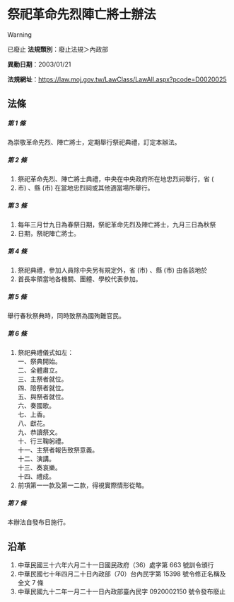 # 祭祀革命先烈陣亡將士辦法


> [!WARNING]
> 已廢止
**法規類別**：廢止法規＞內政部

**異動日期**：2003/01/21  

**法規網址**：https://law.moj.gov.tw/LawClass/LawAll.aspx?pcode=D0020025



## 法條
##### 第 1 條
為崇敬革命先烈、陣亡將士，定期舉行祭祀典禮，訂定本辦法。

##### 第 2 條
1. 祭祀革命先烈、陣亡將士典禮，中央在中央政府所在地忠烈祠舉行，省 (
1. 市) 、縣 (市) 在當地忠烈祠或其他適當場所舉行。

##### 第 3 條
1. 每年三月廿九日為春祭日期，祭祀革命先烈及陣亡將士，九月三日為秋祭
1. 日期，祭祀陣亡將士。

##### 第 4 條
1. 祭祀典禮，參加人員除中央另有規定外，省 (市) 、縣 (市) 由各該地於
1. 首長率領當地各機關、團體、學校代表參加。

##### 第 5 條
舉行春秋祭典時，同時致祭為國殉難官民。

##### 第 6 條
1. 祭祀典禮儀式如左：  
一、祭典開始。  
二、全體肅立。  
三、主祭者就位。  
四、陪祭者就位。  
五、與祭者就位。  
六、奏國歌。  
七、上香。  
八、獻花。  
九、恭讀祭文。  
十、行三鞠躬禮。  
十一、主祭者報告致祭意義。  
十二、演講。  
十三、奏哀樂。  
十四、禮成。
1. 前項第一一款及第一二款，得視實際情形從略。

##### 第 7 條
本辦法自發布日施行。

## 沿革
1. 中華民國三十六年六月二十一日國民政府（36）處字第 663  號訓令頒行
1. 中華民國七十年四月二十日內政部（70）台內民字第 15398  號令修正名稱及全文 7  條
1. 中華民國九十二年一月二十一日內政部臺內民字 0920002150 號令發布廢止
